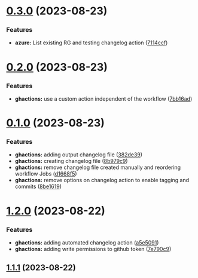 # [0.3.0](https://github.com/pedrozea/demo-chls/compare/v0.2.0...v0.3.0) (2023-08-23)


### Features

* **azure:** List existing RG and testing changelog action ([7114ccf](https://github.com/pedrozea/demo-chls/commit/7114ccf879f276a6ab087c2394196a01f1556bc6))



# [0.2.0](https://github.com/pedrozea/demo-chls/compare/v0.1.0...v0.2.0) (2023-08-23)


### Features

* **ghactions:** use a custom action independent of the workflow ([7bb16ad](https://github.com/pedrozea/demo-chls/commit/7bb16adf4b04a14ea0ef1d69742c2c8ba3e0d852))



# [0.1.0](https://github.com/pedrozea/demo-chls/compare/v1.2.0...v0.1.0) (2023-08-23)


### Features

* **ghactions:** adding output changelog file ([382de39](https://github.com/pedrozea/demo-chls/commit/382de393078176f3d92bf772e644beed9f46e3ff))
* **ghactions:** creating changelog file ([8b979c9](https://github.com/pedrozea/demo-chls/commit/8b979c90ab97b47a65a36feca4a0c0e9a8369298))
* **ghactions:** remove changelog file created manually and reordering workflow Jobs ([d1668f5](https://github.com/pedrozea/demo-chls/commit/d1668f5948a50e0c29dae5f2c71f933757a82ad2))
* **ghactions:** remove options on changelog action to enable tagging and commits ([8be1619](https://github.com/pedrozea/demo-chls/commit/8be161973a98ba7a4421a09981a979e54c8b21bc))



# [1.2.0](https://github.com/pedrozea/demo-chls/compare/v1.1.1...v1.2.0) (2023-08-22)


### Features

* **ghactions:** adding automated changelog action ([a5e5091](https://github.com/pedrozea/demo-chls/commit/a5e509176f05d245364c71d4e86eb015dcf6c363))
* **ghactions:** adding write permissions to github token ([7e790c9](https://github.com/pedrozea/demo-chls/commit/7e790c979c7c0e4594dd69a08fbe339950354af7))



## [1.1.1](https://github.com/pedrozea/demo-chls/compare/v1.1.0...v1.1.1) (2023-08-22)



